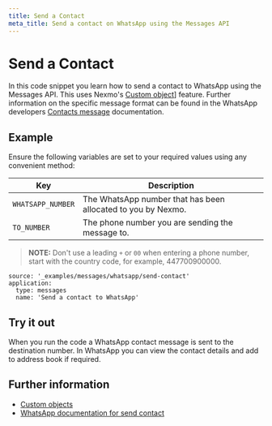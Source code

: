 ```yaml
---
title: Send a Contact
meta_title: Send a contact on WhatsApp using the Messages API
---
```


# Send a Contact

In this code snippet you learn how to send a contact to WhatsApp using the Messages API. This uses Nexmo's [Custom object](/messages/concepts/custom-objects)] feature. Further information on the specific message format can be found in the WhatsApp developers [Contacts message](https://developers.facebook.com/docs/whatsapp/api/messages/others#contacts-messages) documentation.

## Example

Ensure the following variables are set to your required values using any convenient method:

Key | Description
-- | --
`WHATSAPP_NUMBER` | The WhatsApp number that has been allocated to you by Nexmo.
`TO_NUMBER` | The phone number you are sending the message to.

> **NOTE:** Don't use a leading `+` or `00` when entering a phone number, start with the country code, for example, 447700900000.

```code_snippets
source: '_examples/messages/whatsapp/send-contact'
application:
  type: messages
  name: 'Send a contact to WhatsApp'
```

## Try it out

When you run the code a WhatsApp contact message is sent to the destination number. In WhatsApp you can view the contact details and add to address book if required.

## Further information

* [Custom objects](/messages/concepts/custom-objects)
* [WhatsApp documentation for send contact](https://developers.facebook.com/docs/whatsapp/api/messages/others#contacts-messages)
